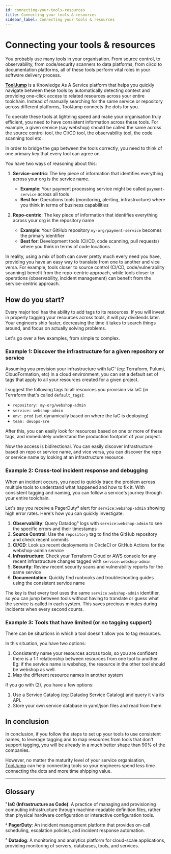 ```yaml
---
id: connecting-your-tools-resources
title: Connecting your tools & resources
sidebar_label: Connecting your tools & resources
---
```


# Connecting your tools & resources

You probably use many tools in your organisation. From source control, to observability, from code/security scanners to data platforms, from ci/cd to documentation platforms, all of these tools perform vital roles in your software delivery process.

[**ToolJump**](./) is a Knowledge As A Service platform that helps you quickly navigate between these tools by automatically detecting context and providing one-click access to related resources across your entire toolchain. Instead of manually searching for the same service or repository across different platforms, ToolJump connects the dots for you.

To operate these tools at lightning speed and make your organisation truly efficient, you need to have consistent information across these tools. For example, a given service (say webshop) should be called the same across the source control tool, the CI/CD tool, the observability tool, the code scanning tool etc.

In order to bridge the gap between the tools correctly, you need to think of one primary key that every tool can agree on.

You have two ways of reasoning about this:

1. **Service-centric**: The key piece of information that identifies everything across your org is the service name.
   - **Example**: Your payment processing service might be called `payment-service` across all tools
   - **Best for**: Operations tools (monitoring, alerting, infrastructure) where you think in terms of business capabilities

2. **Repo-centric**: The key piece of information that identifies everything across your org is the repository name
   - **Example**: Your GitHub repository `my-org/payment-service` becomes the primary identifier
   - **Best for**: Development tools (CI/CD, code scanning, pull requests) where you think in terms of code locations

In reality, using a mix of both can cover pretty much every need you have, providing you have an easy way to translate from one to another and vice versa. For example, tools closer to source control (CI/CD, code/vulnerability scanning) benefit from the repo-centric approach, while tools closer to operations (observability, incident management) can benefit from the service-centric approach.

## How do you start?

Every major tool has the ability to add tags to its resources. If you will invest in properly tagging your resources across tools, it will pay dividends later. Your engineers ship faster, decreasing the time it takes to search things around, and focus on actually solving problems.

Let's go over a few examples, from simple to complex.

### Example 1: Discover the infrastructure for a given repository or service

Assuming you provision your infrastructure with IaC¹ (eg: Terraform, Pulumi, CloudFormation, etc) in a cloud environment, you can set a default set of tags that apply to all your resources created for a given project.

I suggest the following tags to all resources you provision via IaC (in Terraform that's called `default_tags`):
* `repository: my-org/webshop-admin`
* `service: webshop-admin`
* `env: prod` (set dynamically based on where the IaC is deploying)
* `team: devops-sre`

After this, you can easily look for resources based on one or more of these tags, and immediately understand the production footprint of your project.

Now the access is bidirectional. You can easily discover infrastructure based on repo or service name, and vice versa, you can discover the repo or service name by looking at an infrastructure resource.

### Example 2: Cross-tool incident response and debugging

When an incident occurs, you need to quickly trace the problem across multiple tools to understand what happened and how to fix it. With consistent tagging and naming, you can follow a service's journey through your entire toolchain.

Let's say you receive a PagerDuty² alert for `service:webshop-admin` showing high error rates. Here's how you can quickly investigate:

1. **Observability**: Query Datadog³ logs with `service:webshop-admin` to see the specific errors and their timestamps
2. **Source Control**: Use the `repository` tag to find the GitHub repository and check recent commits
3. **CI/CD**: Look up recent deployments in CircleCI or GitHub Actions for the webshop-admin service
4. **Infrastructure**: Check your Terraform Cloud or AWS console for any recent infrastructure changes tagged with `service:webshop-admin`
5. **Security**: Review recent security scans and vulnerability reports for the same service
6. **Documentation**: Quickly find runbooks and troubleshooting guides using the consistent service name

The key is that every tool uses the same `service:webshop-admin` identifier, so you can jump between tools without having to translate or guess what the service is called in each system. This saves precious minutes during incidents when every second counts.

### Example 3: Tools that have limited (or no tagging support)

There can be situations in which a tool doesn't allow you to tag resources.

In this situation, you have two options:
1. Consistently name your resources across tools, so you are confident there is a 1:1 relationship between resources from one tool to another. Eg: if the service name is webshop, the resource in the other tool should be webshop as well.
2. Map the different resource names in another system

If you go with (2), you have a few options:
1. Use a Service Catalog (eg: Datadog Service Catalog) and query it via its API.
1. Store your own service database in yaml/json files and read from them

## In conclusion

In conclusion, if you follow the steps to set up your tools to use consistent names, to leverage tagging and to map resources from tools that don't support tagging, you will be already in a much better shape than 90% of the companies.

However, no matter the maturity level of your service organisation, [ToolJump](./) can help connecting tools so your engineers spend less time connecting the dots and more time shipping value.

---

## Glossary

¹ **IaC (Infrastructure as Code)**: A practice of managing and provisioning computing infrastructure through machine-readable definition files, rather than physical hardware configuration or interactive configuration tools.

² **PagerDuty**: An incident management platform that provides on-call scheduling, escalation policies, and incident response automation.

³ **Datadog**: A monitoring and analytics platform for cloud-scale applications, providing monitoring of servers, databases, tools, and services.